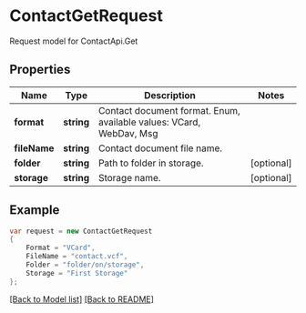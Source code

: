 
# ContactGetRequest

Request model for ContactApi.Get

## Properties

Name | Type | Description  | Notes
------------- | ------------- | ------------- | -------------
**format** |**string**|Contact document format. Enum, available values: VCard, WebDav, Msg |
**fileName** |**string**|Contact document file name. |
**folder** |**string**|Path to folder in storage. |[optional] 
**storage** |**string**|Storage name. |[optional] 

## Example
```csharp
var request = new ContactGetRequest
{ 
    Format = "VCard",
    FileName = "contact.vcf",
    Folder = "folder/on/storage",
    Storage = "First Storage"
};
```

[[Back to Model list]](Models.md) [[Back to README]](README.md)
